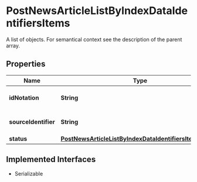 

# PostNewsArticleListByIndexDataIdentifiersItems

A list of objects. For semantical context see the description of the parent array.

## Properties

Name | Type | Description | Notes
------------ | ------------- | ------------- | -------------
**idNotation** | **String** | MDG identifier of the listing. |  [optional]
**sourceIdentifier** | **String** | Identifier used in the request. |  [optional]
**status** | [**PostNewsArticleListByIndexDataIdentifiersItemsStatus**](PostNewsArticleListByIndexDataIdentifiersItemsStatus.md) |  |  [optional]


## Implemented Interfaces

* Serializable



